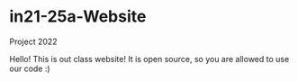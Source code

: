 # in21-25a-Website
Project 2022

Hello! This is out class website! It is open source, so you are allowed to use our code :)

